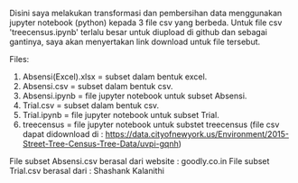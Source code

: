 Disini saya melakukan transformasi dan pembersihan data menggunakan jupyter notebook (python) kepada 3 file csv yang berbeda. Untuk file csv 'treecensus.ipynb' terlalu besar untuk diupload di github dan sebagai gantinya, saya akan menyertakan link download untuk file tersebut.

Files:
1. Absensi(Excel).xlsx = subset dalam bentuk excel.
2. Absensi.csv = subset dalam bentuk csv.
3. Absensi.ipynb = file jupyter notebook untuk subset Absensi.
4. Trial.csv = subset dalam bentuk csv.
5. Trial.ipynb = file jupyter notebook untuk subset Trial.
6. treecensus = file jupyter notebook untuk substet treecensus (file csv dapat didownload di : https://data.cityofnewyork.us/Environment/2015-Street-Tree-Census-Tree-Data/uvpi-gqnh)

File subset Absensi.csv berasal dari website : goodly.co.in
File subset Trial.csv berasal dari : Shashank Kalanithi
